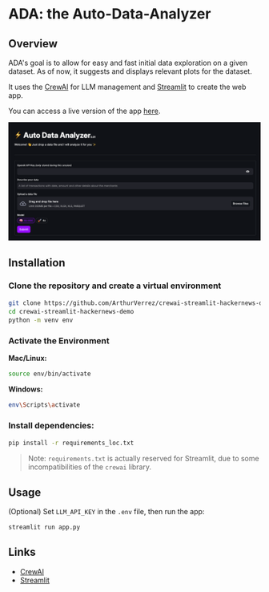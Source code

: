 # ADA: the Auto-Data-Analyzer

## Overview

ADA's goal is to allow for easy and fast initial data exploration on a given dataset. As of now, it suggests and displays relevant plots for the dataset.

It uses the [CrewAI](https://crewai.com/) for LLM management and [Streamlit](https://streamlit.io/) to create the web app.

You can access a live version of the app [here](https://the-auto-data-analyzer.streamlit.app/).

![App Screenshot](app_screenshot.png)

## Installation

### Clone the repository and create a virtual environment

```bash
git clone https://github.com/ArthurVerrez/crewai-streamlit-hackernews-demo
cd crewai-streamlit-hackernews-demo
python -m venv env
```

### Activate the Environment

**Mac/Linux:**

```bash
source env/bin/activate
```

**Windows:**

```bash
env\Scripts\activate
```

### Install dependencies:

```bash
pip install -r requirements_loc.txt
```

> Note: `requirements.txt` is actually reserved for Streamlit, due to some incompatibilities of the `crewai` library.

## Usage

(Optional) Set `LLM_API_KEY` in the `.env` file, then run the app:

```bash
streamlit run app.py
```

## Links

- [CrewAI](https://crewai.com/)
- [Streamlit](https://streamlit.io/)
